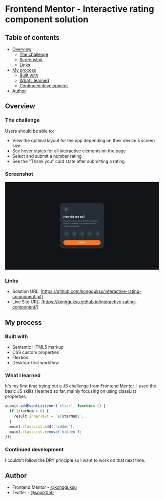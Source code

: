 # Frontend Mentor - Interactive rating component solution

## Table of contents

- [Overview](#overview)
  - [The challenge](#the-challenge)
  - [Screenshot](#screenshot)
  - [Links](#links)
- [My process](#my-process)
  - [Built with](#built-with)
  - [What I learned](#what-i-learned)
  - [Continued development](#continued-development)
- [Author](#author)

## Overview

### The challenge

Users should be able to:

- View the optimal layout for the app depending on their device's screen size
- See hover states for all interactive elements on the page
- Select and submit a number rating
- See the "Thank you" card state after submitting a rating

### Screenshot

![](screenshot.jpg)

### Links

- Solution URL: [https://github.com/kongguksu/interactive-rating-component.git]
- Live Site URL: [https://kongguksu.github.io/interactive-rating-component/]

## My process

### Built with

- Semantic HTML5 markup
- CSS custom properties
- Flexbox
- Desktop-first workflow

### What I learned

It's my first time trying out a JS challenge from Frontend Mentor. I used the basic JS skills I learned so far, mainly focusing on using classList properties.

```js
submit.addEventListener(`click`, function () {
  if (starNum > 0) {
    result.innerText = `${starNum}`;
  }
  main1.classList.add(`hidden`);
  main2.classList.remove(`hidden`);
});
```

### Continued development

I couldn't follow the DRY principle so I want to work on that next time.

## Author

- Frontend Mentor - [@kongguksu](https://www.frontendmentor.io/profile/kongguksu)
- Twitter - [@sooj2050](https://www.twitter.com/sooj2050)
